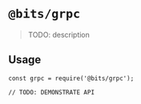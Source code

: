 # `@bits/grpc`

> TODO: description

## Usage

```
const grpc = require('@bits/grpc');

// TODO: DEMONSTRATE API
```
